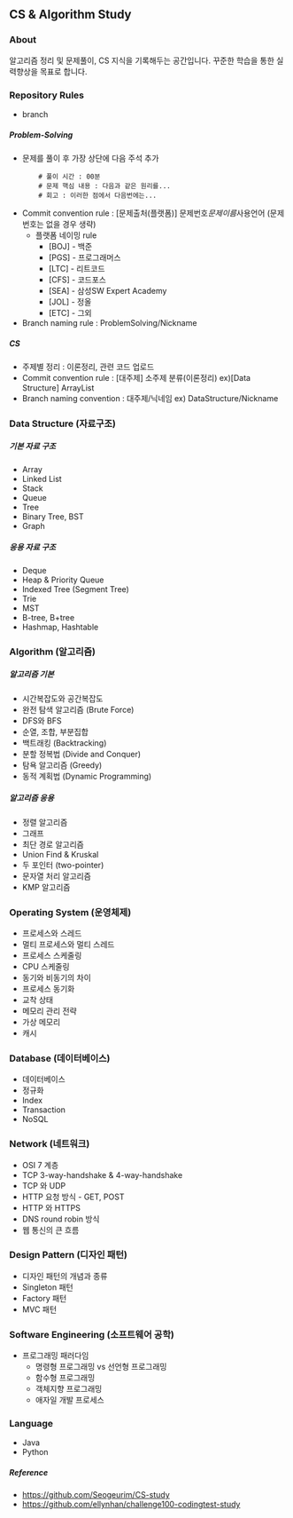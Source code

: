 ## CS & Algorithm Study

### About

알고리즘 정리 및 문제풀이, CS 지식을 기록해두는 공간입니다.
꾸준한 학습을 통한 실력향상을 목표로 합니다.

### Repository Rules

- branch

##### Problem-Solving

- 문제를 풀이 후 가장 상단에 다음 주석 추가
  ```text
      # 풀이 시간 : 00분
      # 문제 핵심 내용 : 다음과 같은 원리를...
      # 회고 : 이러한 점에서 다음번에는...
  ```
- Commit convention rule : [문제출처(플랫폼)] 문제번호*문제이름*사용언어 (문제번호는 없을 경우 생략)
  - 플랫폼 네이밍 rule
    - [BOJ] - 백준
    - [PGS] - 프로그래머스
    - [LTC] - 리트코드
    - [CFS] - 코드포스
    - [SEA] - 삼성SW Expert Academy
    - [JOL] - 정올
    - [ETC] - 그외
- Branch naming rule : ProblemSolving/Nickname

##### CS

- 주제별 정리 : 이론정리, 관련 코드 업로드
- Commit convention rule : [대주제] 소주제 분류(이론정리) ex)[Data Structure] ArrayList
- Branch naming convention : 대주제/닉네임 ex) DataStructure/Nickname

### Data Structure (자료구조)

##### 기본 자료 구조

- Array
- Linked List
- Stack
- Queue
- Tree
- Binary Tree, BST
- Graph

##### 응용 자료 구조

- Deque
- Heap & Priority Queue
- Indexed Tree (Segment Tree)
- Trie
- MST
- B-tree, B+tree
- Hashmap, Hashtable

### Algorithm (알고리즘)

##### 알고리즘 기본

- 시간복잡도와 공간복잡도
- 완전 탐색 알고리즘 (Brute Force)
- DFS와 BFS
- 순열, 조합, 부분집합
- 백트래킹 (Backtracking)
- 분할 정복법 (Divide and Conquer)
- 탐욕 알고리즘 (Greedy)
- 동적 계획법 (Dynamic Programming)

##### 알고리즘 응용

- 정렬 알고리즘
- 그래프
- 최단 경로 알고리즘
- Union Find & Kruskal
- 두 포인터 (two-pointer)
- 문자열 처리 알고리즘
- KMP 알고리즘

### Operating System (운영체제)

- 프로세스와 스레드
- 멀티 프로세스와 멀티 스레드
- 프로세스 스케줄링
- CPU 스케줄링
- 동기와 비동기의 차이
- 프로세스 동기화
- 교착 상태
- 메모리 관리 전략
- 가상 메모리
- 캐시

### Database (데이터베이스)

- 데이터베이스
- 정규화
- Index
- Transaction
- NoSQL

### Network (네트워크)

- OSI 7 계층
- TCP 3-way-handshake & 4-way-handshake
- TCP 와 UDP
- HTTP 요청 방식 - GET, POST
- HTTP 와 HTTPS
- DNS round robin 방식
- 웹 통신의 큰 흐름

### Design Pattern (디자인 패턴)

- 디자인 패턴의 개념과 종류
- Singleton 패턴
- Factory 패턴
- MVC 패턴

### Software Engineering (소프트웨어 공학)

- 프로그래밍 패러다임
  - 명령형 프로그래밍 vs 선언형 프로그래밍
  - 함수형 프로그래밍
  - 객체지향 프로그래밍
  - 애자일 개발 프로세스

### Language

- Java
- Python

##### Reference

- https://github.com/Seogeurim/CS-study
- https://github.com/ellynhan/challenge100-codingtest-study
